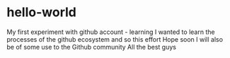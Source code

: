 # hello-world
My first experiment with github account - learning
I wanted to learn the processes of the github ecosystem and so this effort
Hope soon I will also be of some use to the Github community
All the best guys
